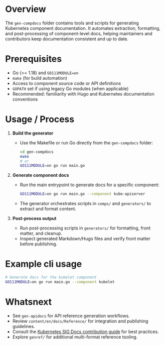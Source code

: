# Overview

The `gen-compdocs` folder contains tools and scripts for generating Kubernetes component documentation. It automates extraction, formatting, and post-processing of component-level docs, helping maintainers and contributors keep documentation consistent and up to date.

# Prerequisites

- Go (>= 1.18) and `GO111MODULE=on`  
- `make` (for build automation)  
- Access to component source code or API definitions  
- `GOPATH` set if using legacy Go modules (when applicable)  
- Recommended: familiarity with Hugo and Kubernetes documentation conventions

# Usage / Process

1. **Build the generator**  
   - Use the Makefile or run Go directly from the `gen-compdocs` folder:  
     ```bash
     cd gen-compdocs
     make
     # or
     GO111MODULE=on go run main.go
     ```

2. **Generate component docs**  
   - Run the main entrypoint to generate docs for a specific component:  
     ```bash
     GO111MODULE=on go run main.go --component kube-apiserver
     ```
   - The generator orchestrates scripts in `comps/` and `generators/` to extract and format content.

3. **Post-process output**  
   - Run post-processing scripts in `generators/` for formatting, front matter, and cleanup.  
   - Inspect generated Markdown/Hugo files and verify front matter before publishing.

# Example cli usage

```bash
# Generate docs for the kubelet component
GO111MODULE=on go run main.go --component kubelet
````


# Whatsnext

* See `gen-apidocs` for API reference generation workflows.
* Review `content/en/docs/Reference/` for integration and publishing guidelines.
* Consult the [Kubernetes SIG Docs contribution guide](https://github.com/kubernetes/community/tree/master/sig-docs) for best practices.
* Explore `genref/` for additional multi-format reference tooling.


